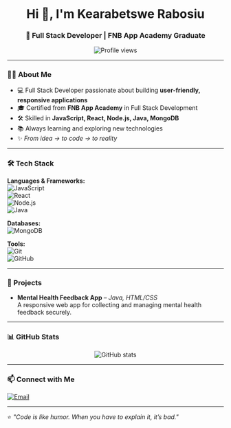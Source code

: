 <!-- Dark Mode GitHub Profile README -->

<h1 align="center">Hi 👋, I'm Kearabetswe Rabosiu</h1>
<h3 align="center">🚀 Full Stack Developer | FNB App Academy Graduate</h3>

<p align="center">
  <img src="https://komarev.com/ghpvc/?username=KearabetsweRabosiu&label=Profile%20views&color=0e75b6&style=flat" alt="Profile views" />
</p>

---

### 👨‍💻 About Me  
- 💻 Full Stack Developer passionate about building **user-friendly, responsive applications**  
- 🎓 Certified from **FNB App Academy** in Full Stack Development  
- 🛠 Skilled in **JavaScript, React, Node.js, Java, MongoDB**  
- 📚 Always learning and exploring new technologies  
- ✨ *From idea → to code → to reality*

---

### 🛠 Tech Stack  

**Languages & Frameworks:**  
![JavaScript](https://img.shields.io/badge/-JavaScript-black?style=for-the-badge&logo=javascript)  
![React](https://img.shields.io/badge/-React-black?style=for-the-badge&logo=react)  
![Node.js](https://img.shields.io/badge/-Node.js-black?style=for-the-badge&logo=node.js)  
![Java](https://img.shields.io/badge/-Java-black?style=for-the-badge&logo=java)  

**Databases:**    
![MongoDB](https://img.shields.io/badge/-MongoDB-black?style=for-the-badge&logo=mongodb)  

**Tools:**  
![Git](https://img.shields.io/badge/-Git-black?style=for-the-badge&logo=git)  
![GitHub](https://img.shields.io/badge/-GitHub-black?style=for-the-badge&logo=github)  

---

### 📌 Projects  
- **Mental Health Feedback App** – *Java, HTML/CSS*  
  A responsive web app for collecting and managing mental health feedback securely.

---

### 📊 GitHub Stats  
<p align="center">
  <img src="https://github-readme-stats.vercel.app/api?username=KearabetsweRabosiu&show_icons=true&theme=tokyonight" alt="GitHub stats" />
</p>

---

### 📫 Connect with Me  
[![Email](https://img.shields.io/badge/-Email-black?style=for-the-badge&logo=gmail)](mailto:kearabetswerabosiu840@gmail.com)

---
⭐ *"Code is like humor. When you have to explain it, it’s bad."*

